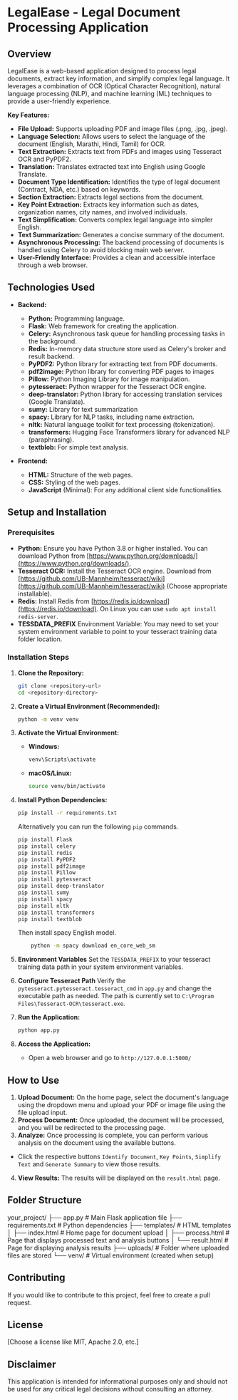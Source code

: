 # LegalEase - Legal Document Processing Application

## Overview

LegalEase is a web-based application designed to process legal documents, extract key information, and simplify complex legal language. It leverages a combination of OCR (Optical Character Recognition), natural language processing (NLP), and machine learning (ML) techniques to provide a user-friendly experience.

**Key Features:**

*   **File Upload:** Supports uploading PDF and image files (.png, .jpg, .jpeg).
*   **Language Selection:** Allows users to select the language of the document (English, Marathi, Hindi, Tamil) for OCR.
*   **Text Extraction:** Extracts text from PDFs and images using Tesseract OCR and PyPDF2.
*   **Translation:** Translates extracted text into English using Google Translate.
*   **Document Type Identification:** Identifies the type of legal document (Contract, NDA, etc.) based on keywords.
*   **Section Extraction:** Extracts legal sections from the document.
*   **Key Point Extraction:** Extracts key information such as dates, organization names, city names, and involved individuals.
*   **Text Simplification:** Converts complex legal language into simpler English.
*   **Text Summarization:** Generates a concise summary of the document.
*  **Asynchronous Processing:** The backend processing of documents is handled using Celery to avoid blocking main web server.
*   **User-Friendly Interface:** Provides a clean and accessible interface through a web browser.

## Technologies Used

*   **Backend:**
    *   **Python:** Programming language.
    *   **Flask:** Web framework for creating the application.
    *   **Celery:** Asynchronous task queue for handling processing tasks in the background.
    *   **Redis:** In-memory data structure store used as Celery's broker and result backend.
    *   **PyPDF2:** Python library for extracting text from PDF documents.
    *   **pdf2image:** Python library for converting PDF pages to images
    *   **Pillow:** Python Imaging Library for image manipulation.
    *   **pytesseract:** Python wrapper for the Tesseract OCR engine.
    *   **deep-translator:** Python library for accessing translation services (Google Translate).
    *   **sumy:** Library for text summarization
    *   **spacy:** Library for NLP tasks, including name extraction.
    *   **nltk:** Natural language toolkit for text processing (tokenization).
    *   **transformers:** Hugging Face Transformers library for advanced NLP (paraphrasing).
    *   **textblob:** For simple text analysis.

*   **Frontend:**
    *   **HTML:**  Structure of the web pages.
    *   **CSS:** Styling of the web pages.
    *   **JavaScript** (Minimal):  For any additional client side functionalities.

## Setup and Installation

### Prerequisites

*   **Python:** Ensure you have Python 3.8 or higher installed. You can download Python from [https://www.python.org/downloads/](https://www.python.org/downloads/).
*   **Tesseract OCR:** Install the Tesseract OCR engine. Download from [https://github.com/UB-Mannheim/tesseract/wiki](https://github.com/UB-Mannheim/tesseract/wiki) (Choose appropriate installable).
*   **Redis:** Install Redis from [https://redis.io/download](https://redis.io/download). On Linux you can use `sudo apt install redis-server`.
*   **TESSDATA_PREFIX** Environment Variable: You may need to set your system environment variable to point to your tesseract training data folder location.

### Installation Steps

1.  **Clone the Repository:**

    ```bash
    git clone <repository-url>
    cd <repository-directory>
    ```

2.  **Create a Virtual Environment (Recommended):**

    ```bash
    python -m venv venv
    ```

3.  **Activate the Virtual Environment:**

    *   **Windows:**
        ```bash
        venv\Scripts\activate
        ```
    *   **macOS/Linux:**
        ```bash
        source venv/bin/activate
        ```

4.  **Install Python Dependencies:**

    ```bash
    pip install -r requirements.txt
    ```
    Alternatively you can run the following `pip` commands.
    ```bash
    pip install Flask
    pip install celery
    pip install redis
    pip install PyPDF2
    pip install pdf2image
    pip install Pillow
    pip install pytesseract
    pip install deep-translator
    pip install sumy
    pip install spacy
    pip install nltk
    pip install transformers
    pip install textblob
    ```
    
    Then install spacy English model.
    ```bash
        python -m spacy download en_core_web_sm
    ```

5.  **Environment Variables** Set the `TESSDATA_PREFIX` to your tesseract training data path in your system environment variables.

6.  **Configure Tesseract Path** Verify the `pytesseract.pytesseract.tesseract_cmd` in `app.py` and change the executable path as needed. The path is currently set to `C:\Program Files\Tesseract-OCR\tesseract.exe`.

7.  **Run the Application:**

    ```bash
    python app.py
    ```

8.  **Access the Application:**

    *   Open a web browser and go to `http://127.0.0.1:5000/`

## How to Use

1.  **Upload Document:** On the home page, select the document's language using the dropdown menu and upload your PDF or image file using the file upload input.
2.  **Process Document:** Once uploaded, the document will be processed, and you will be redirected to the processing page.
3.  **Analyze:** Once processing is complete, you can perform various analysis on the document using the available buttons.
   * Click the respective buttons `Identify Document`, `Key Points`, `Simplify Text` and `Generate Summary` to view those results.
4.  **View Results:** The results will be displayed on the `result.html` page.

## Folder Structure

your_project/
├── app.py # Main Flask application file
├── requirements.txt # Python dependencies
├── templates/ # HTML templates
│ ├── index.html # Home page for document upload
│ ├── process.html # Page that displays processed text and analysis buttons
│ └── result.html # Page for displaying analysis results
├── uploads/ # Folder where uploaded files are stored
└── venv/ # Virtual environment (created when setup)

## Contributing

If you would like to contribute to this project, feel free to create a pull request.

## License

[Choose a license like MIT, Apache 2.0, etc.]

## Disclaimer

This application is intended for informational purposes only and should not be used for any critical legal decisions without consulting an attorney.
